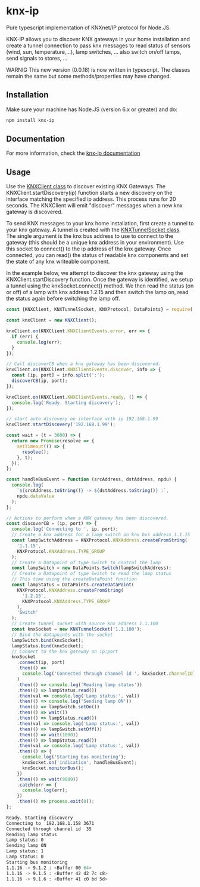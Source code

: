 # knx-ip

Pure typescript implementation of KNXnet/IP protocol for Node.JS.

KNX-IP allows you to discover KNX gateways in your home installation and create a tunnel connection to pass knx messages to read status of sensors (wind, sun, temperature,...), lamp switches, ... also switch on/off lamps, send signals to stores, ...

WARNIG This new version (0.0.18) is now written in typescript. The classes remain the same but some methods/properties may have changed.

## Installation

Make sure your machine has Node.JS (version 6.x or greater) and do:

```bash
npm install knx-ip
```

## Documentation

For more information, check the [knx-ip documentation](http://www.gdnet.be/knx-ip/doc/)

## Usage

Use the [KNXClient class](http://www.gdnet.be/knx-ip/doc/classes/_knxclient_.knxclient.html) to discover existing KNX Gateways. The KNXClient.startDiscovery(ip) function starts a new discovery on the interface matching the specified ip address. This process runs for 20 seconds. The KNXClient will emit "discover" messages when a new knx gateway is discovered.

To send KNX messages to your knx home installation, first create a tunnel to your knx gateway. A tunnel is created with the [KNXTunnelSocket class](http://www.gdnet.be/knx-ip/doc/classes/_knxtunnelsocket_.knxtunnelsocket.html).  
The single argument is the knx bus address to use to connect to the gateway (this should be a unique knx address in your environment). Use this socket to connect() to the ip address of the knx gateway. Once connected, you can read() the status of readable knx components and set the state of any knx writeable component.

In the example below, we attempt to discover the knx gateway using the KNXClient.startDiscovery function. Once the gateway is identified, we setup a tunnel using the knxSocket.connect() method. We then read the status (on or off) of a lamp with knx address 1.2.15 and then switch the lamp on, read the status again before switching the lamp off.

```javascript
const {KNXClient, KNXTunnelSocket, KNXProtocol, DataPoints} = require('knx-ip');

const knxClient = new KNXClient();

knxClient.on(KNXClient.KNXClientEvents.error, err => {
  if (err) {
    console.log(err);
  }
});

// Call discoverCB when a knx gateway has been discovered.
knxClient.on(KNXClient.KNXClientEvents.discover, info => {
  const [ip, port] = info.split(':');
  discoverCB(ip, port);
});

knxClient.on(KNXClient.KNXClientEvents.ready, () => {
  console.log('Ready. Starting discovery');
});

// start auto discovery on interface with ip 192.168.1.99
knxClient.startDiscovery('192.168.1.99');

const wait = (t = 3000) => {
  return new Promise(resolve => {
    setTimeout(() => {
      resolve();
    }, t);
  });
};

const handleBusEvent = function (srcAddress, dstAddress, npdu) {
  console.log(
    `${srcAddress.toString()} -> ${dstAddress.toString()} :`,
    npdu.dataValue
  );
};

// Actions to perform when a KNX gateway has been discovered.
const discoverCB = (ip, port) => {
  console.log('Connecting to ', ip, port);
  // Create a knx address for a lamp switch on knx bus address 1.1.15
  const lampSwitchAddress = KNXProtocol.KNXAddress.createFromString(
    '1.1.15',
    KNXProtocol.KNXAddress.TYPE_GROUP
  );
  // Create a Datapoint of type Switch to control the lamp
  const lampSwitch = new DataPoints.Switch(lampSwitchAddress);
  // Create a Datapoint of type Switch to read the lamp status
  // This time using the createDataPoint function
  const lampStatus = DataPoints.createDataPoint(
    KNXProtocol.KNXAddress.createFromString(
      '1.2.15',
      KNXProtocol.KNXAddress.TYPE_GROUP
    ),
    'Switch'
  );
  // Create tunnel socket with source knx address 1.1.100
  const knxSocket = new KNXTunnelSocket('1.1.100');
  // Bind the datapoints with the socket
  lampSwitch.bind(knxSocket);
  lampStatus.bind(knxSocket);
  // Connect to the knx gateway on ip:port
  knxSocket
    .connect(ip, port)
    .then(() =>
      console.log('Connected through channel id ', knxSocket.channelID)
    )
    .then(() => console.log('Reading lamp status'))
    .then(() => lampStatus.read())
    .then(val => console.log('Lamp status:', val))
    .then(() => console.log('Sending lamp ON'))
    .then(() => lampSwitch.setOn())
    .then(() => wait())
    .then(() => lampStatus.read())
    .then(val => console.log('Lamp status:', val))
    .then(() => lampSwitch.setOff())
    .then(() => wait(1000))
    .then(() => lampStatus.read())
    .then(val => console.log('Lamp status:', val))
    .then(() => {
      console.log('Starting bus monitoring');
      knxSocket.on('indication', handleBusEvent);
      knxSocket.monitorBus();
    })
    .then(() => wait(9000))
    .catch(err => {
      console.log(err);
    })
    .then(() => process.exit(0));
};
```

```bash
Ready. Starting discovery
Connecting to  192.168.1.158 3671
Connected through channel id  35
Reading lamp status
Lamp status: 0
Sending lamp ON
Lamp status: 1
Lamp status: 0
Starting bus monitoring
1.1.16 -> 9.1.2 : <Buffer 00 64>
1.1.16 -> 9.1.5 : <Buffer 42 d2 7c c8>
1.1.16 -> 9.1.6 : <Buffer 41 c0 bd 5d>
```
